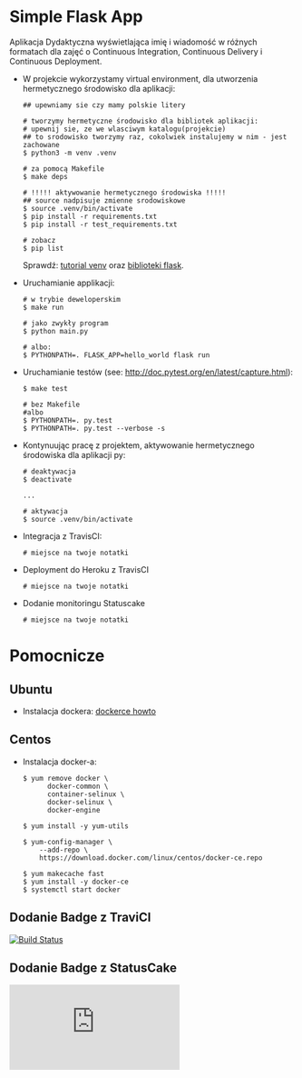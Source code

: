# Simple Flask App

Aplikacja Dydaktyczna wyświetlająca imię i wiadomość w różnych formatach dla zajęć
o Continuous Integration, Continuous Delivery i Continuous Deployment.

- W projekcie wykorzystamy virtual environment, dla utworzenia hermetycznego środowisko dla aplikacji:

  ```
  ## upewniamy sie czy mamy polskie litery

  # tworzymy hermetyczne środowisko dla bibliotek aplikacji:
  # upewnij sie, ze we wlasciwym katalogu(projekcie)
  ## to srodowisko tworzymy raz, cokolwiek instalujemy w nim - jest zachowane
  $ python3 -m venv .venv

  # za pomocą Makefile
  $ make deps

  # !!!!! aktywowanie hermetycznego środowiska !!!!!
  ## source nadpisuje zmienne srodowiskowe
  $ source .venv/bin/activate
  $ pip install -r requirements.txt
  $ pip install -r test_requirements.txt

  # zobacz
  $ pip list
  ```

  Sprawdź: [tutorial venv](https://docs.python.org/3/tutorial/venv.html) oraz [biblioteki flask](http://flask.pocoo.org).

- Uruchamianie applikacji:

  ```
  # w trybie deweloperskim
  $ make run

  # jako zwykły program
  $ python main.py

  # albo:
  $ PYTHONPATH=. FLASK_APP=hello_world flask run
  ```

- Uruchamianie testów (see: http://doc.pytest.org/en/latest/capture.html):

  ```
  $ make test

  # bez Makefile
  #albo
  $ PYTHONPATH=. py.test
  $ PYTHONPATH=. py.test --verbose -s
  ```

- Kontynuując pracę z projektem, aktywowanie hermetycznego środowiska dla aplikacji py:

  ```
  # deaktywacja
  $ deactivate
  ```

  ```
  ...

  # aktywacja
  $ source .venv/bin/activate
  ```

- Integracja z TravisCI:

  ```
  # miejsce na twoje notatki
  ```

- Deployment do Heroku z TravisCI
  ```
  # miejsce na twoje notatki
  ```

- Dodanie monitoringu Statuscake
  ```
  # miejsce na twoje notatki
  ```

# Pomocnicze

## Ubuntu

- Instalacja dockera: [dockerce howto](https://docs.docker.com/install/linux/docker-ce/ubuntu/)

## Centos

- Instalacja docker-a:

  ```
  $ yum remove docker \
        docker-common \
        container-selinux \
        docker-selinux \
        docker-engine

  $ yum install -y yum-utils

  $ yum-config-manager \
      --add-repo \
      https://download.docker.com/linux/centos/docker-ce.repo

  $ yum makecache fast
  $ yum install -y docker-ce
  $ systemctl start docker
  ```

## Dodanie Badge z TraviCI

[![Build Status](https://travis-ci.org/primeira-iza/se_hello_printer_app.svg?branch=master)](https://travis-ci.org/primeira-iza/se_hello_printer_app)

## Dodanie Badge z StatusCake

![StatusCake](https://app.statuscake.com/button/index.php?Track=5961429&Days=1&Design=2)
